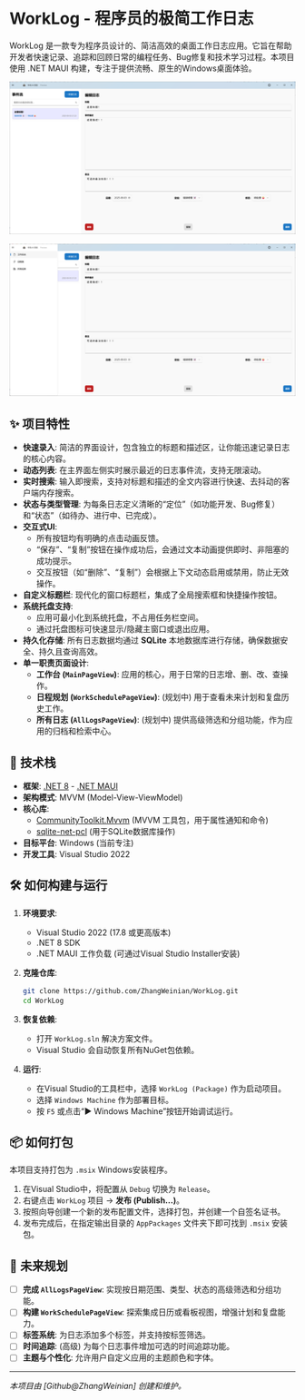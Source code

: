 # WorkLog - 程序员的极简工作日志

WorkLog 是一款专为程序员设计的、简洁高效的桌面工作日志应用。它旨在帮助开发者快速记录、追踪和回顾日常的编程任务、Bug修复和技术学习过程。本项目使用 .NET MAUI 构建，专注于提供流畅、原生的Windows桌面体验。

![应用截图1](DisplayStyle/001.png)

![应用截图2](DisplayStyle/002.png)

## ✨ 项目特性

- **快速录入**: 简洁的界面设计，包含独立的标题和描述区，让你能迅速记录日志的核心内容。
- **动态列表**: 在主界面左侧实时展示最近的日志事件流，支持无限滚动。
- **实时搜索**: 输入即搜索，支持对标题和描述的全文内容进行快速、去抖动的客户端内存搜索。
- **状态与类型管理**: 为每条日志定义清晰的“定位”（如功能开发、Bug修复）和“状态”（如待办、进行中、已完成）。
- **交互式UI**:
  - 所有按钮均有明确的点击动画反馈。
  - “保存”、“复制”按钮在操作成功后，会通过文本动画提供即时、非阻塞的成功提示。
  - 交互按钮（如“删除”、“复制”）会根据上下文动态启用或禁用，防止无效操作。
- **自定义标题栏**: 现代化的窗口标题栏，集成了全局搜索框和快捷操作按钮。
- **系统托盘支持**:
  - 应用可最小化到系统托盘，不占用任务栏空间。
  - 通过托盘图标可快速显示/隐藏主窗口或退出应用。
- **持久化存储**: 所有日志数据均通过 **SQLite** 本地数据库进行存储，确保数据安全、持久且查询高效。
- **单一职责页面设计**:
  - **工作台 (`MainPageView`)**: 应用的核心，用于日常的日志增、删、改、查操作。
  - **日程规划 (`WorkSchedulePageView`)**: (规划中) 用于查看未来计划和复盘历史工作。
  - **所有日志 (`AllLogsPageView`)**: (规划中) 提供高级筛选和分组功能，作为应用的归档和检索中心。

## 🚀 技术栈

- **框架**: [.NET 8](https://dotnet.microsoft.com/en-us/download/dotnet/8.0) - [.NET MAUI](https://learn.microsoft.com/en-us/dotnet/maui/)
- **架构模式**: MVVM (Model-View-ViewModel)
- **核心库**:
  - [CommunityToolkit.Mvvm](https://github.com/CommunityToolkit/dotnet) (MVVM 工具包，用于属性通知和命令)
  - [sqlite-net-pcl](https://github.com/praeclarum/sqlite-net) (用于SQLite数据库操作)
- **目标平台**: Windows (当前专注)
- **开发工具**: Visual Studio 2022

## 🛠️ 如何构建与运行

1.  **环境要求**:
    - Visual Studio 2022 (17.8 或更高版本)
    - .NET 8 SDK
    - .NET MAUI 工作负载 (可通过Visual Studio Installer安装)

2.  **克隆仓库**:
    ```bash
    git clone https://github.com/ZhangWeinian/WorkLog.git
    cd WorkLog
    ```

3.  **恢复依赖**:
    - 打开 `WorkLog.sln` 解决方案文件。
    - Visual Studio 会自动恢复所有NuGet包依赖。

4.  **运行**:
    - 在Visual Studio的工具栏中，选择 `WorkLog (Package)` 作为启动项目。
    - 选择 `Windows Machine` 作为部署目标。
    - 按 `F5` 或点击“▶️ Windows Machine”按钮开始调试运行。

## 📦 如何打包

本项目支持打包为 `.msix` Windows安装程序。

1.  在Visual Studio中，将配置从 `Debug` 切换为 `Release`。
2.  右键点击 `WorkLog` 项目 -> **发布 (Publish...)**。
3.  按照向导创建一个新的发布配置文件，选择打包，并创建一个自签名证书。
4.  发布完成后，在指定输出目录的 `AppPackages` 文件夹下即可找到 `.msix` 安装包。

## 📝 未来规划

- [ ] **完成 `AllLogsPageView`**: 实现按日期范围、类型、状态的高级筛选和分组功能。
- [ ] **构建 `WorkSchedulePageView`**: 探索集成日历或看板视图，增强计划和复盘能力。
- [ ] **标签系统**: 为日志添加多个标签，并支持按标签筛选。
- [ ] **时间追踪**: (高级) 为每个日志事件增加可选的时间追踪功能。
- [ ] **主题与个性化**: 允许用户自定义应用的主题颜色和字体。

---
*本项目由 [Github@ZhangWeinian] 创建和维护。*
